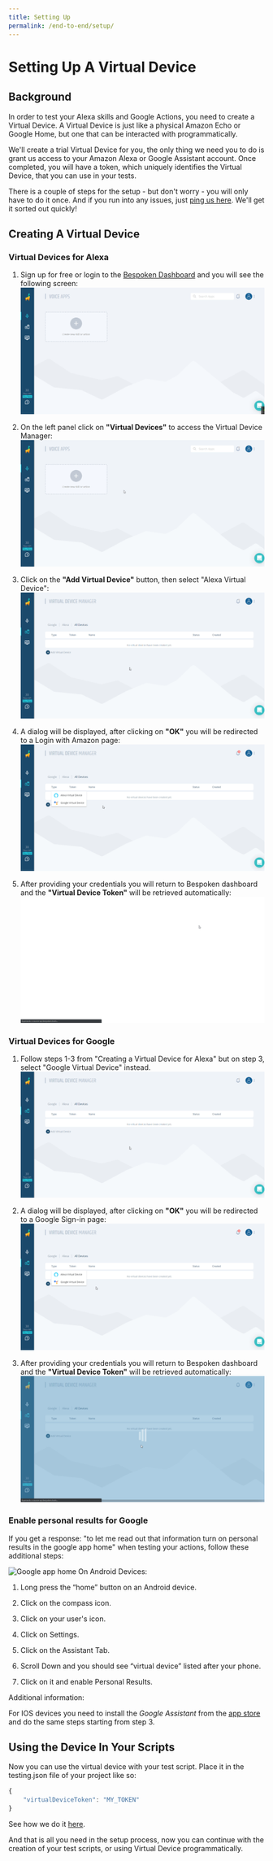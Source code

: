 ```yaml
---
title: Setting Up
permalink: /end-to-end/setup/
---
```


# Setting Up A Virtual Device
## Background
In order to test your Alexa skills and Google Actions, you need to create a Virtual Device. A Virtual Device is just like a physical Amazon Echo or Google Home, but one that can be interacted with programmatically.

We'll create a trial Virtual Device for you, the only thing we need you to do is grant us access to your Amazon Alexa or Google Assistant account. Once completed, you will have a token, which uniquely identifies the Virtual Device, that you can use in your tests.

There is a couple of steps for the setup - but don't worry - you will only have to do it once. And if you run into any issues, just [ping us here](https://gitter.im/bespoken/bst). We'll get it sorted out quickly!

## Creating A Virtual Device
### Virtual Devices for Alexa
1. Sign up for free or login to the [Bespoken Dashboard](https://apps.bespoken.io/dashboard) and you will see the following screen:
![Bespoken Dashboard](./assets/dashboard.png "Bespoken Dashboard")

2. On the left panel click on **"Virtual Devices"** to access the Virtual Device Manager:
![Virtual Device Manager](./assets/virtualDeviceManager.gif "Virtual Device Manager")

3. Click on the **"Add Virtual Device"** button, then select "Alexa Virtual Device":
![Alexa Virtual Device](./assets/alexaVirtualDevice.gif "Alexa Virtual Device")

4. A dialog will be displayed, after clicking on **"OK"** you will be redirected to a  Login with Amazon page:
![Virtual Device Manager Dialog](./assets/VirtualDeviceManagerDialog.gif "Virtual Device Manager Dialog")

5. After providing your credentials you will return to Bespoken dashboard and the **"Virtual Device Token"** will be retrieved automatically:
![Virtual Device Manager With Token](./assets/VirtualDeviceManagerWithToken.gif "Virtual Device Manager With Token")

### Virtual Devices for Google
1. Follow steps 1-3 from "Creating a Virtual Device for Alexa" but on step 3, select "Google Virtual Device" instead.
![Google Virtual Device](./assets/alexaVirtualDevice.gif "Google Virtual Device")

2. A dialog will be displayed, after clicking on **"OK"** you will be redirected to a Google Sign-in page:
![Virtual Device Manager Dialog](./assets/VirtualDeviceManagerDialogGoogle.gif "Virtual Device Manager Dialog")

3. After providing your credentials you will return to Bespoken dashboard and the **"Virtual Device Token"** will be retrieved automatically:
![Virtual Device Manager With Token](./assets/VirtualDeviceManagerWithTokenGoogle.gif "Virtual Device Manager With Token")


### Enable personal results for Google

If you get a response: "to let me read out that information turn on personal results in the google app home" when testing your actions, follow these additional steps:

![Google app home](./assets/enable-personal-results.gif "enable personal results")
On Android Devices:

1. Long press the “home” button on an Android device.

2. Click on the compass icon.

3. Click on your user's icon.

4. Click on Settings.

5. Click on the Assistant Tab.

6. Scroll Down and you should see “virtual device” listed after your phone.

7. Click on it and enable Personal Results.

Additional information:

For IOS devices you need to install the *Google Assistant* from the [app store](https://itunes.apple.com/us/app/google-assistant/id1220976145) and do the same steps starting from step 3.

## Using the Device In Your Scripts
Now you can use the virtual device with your test script. Place it in the testing.json file of your project like so:
``` js
{
    "virtualDeviceToken": "MY_TOKEN"
}
```

See how we do it [here](https://github.com/bespoken-samples/virtual-device-example/blob/master/testing.json).

And that is all you need in the setup process, now you can continue with the creation of your test scripts, or using Virtual Device programmatically.
